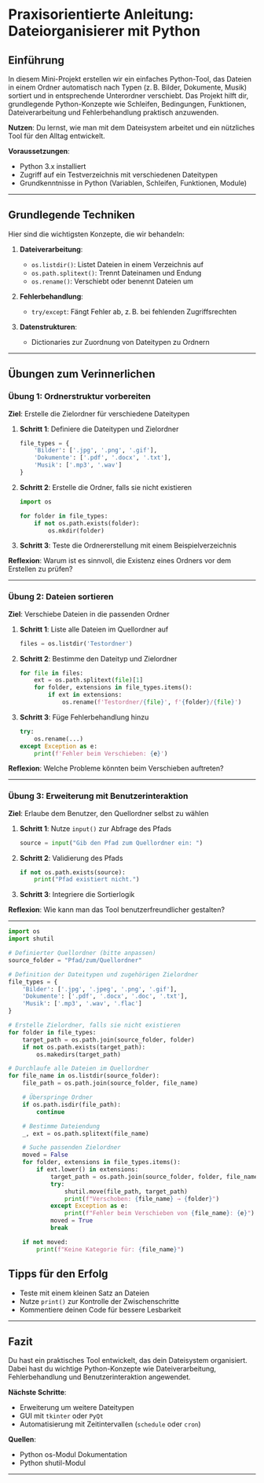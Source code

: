# Praxisorientierte Anleitung: **Dateiorganisierer mit Python**

## Einführung
In diesem Mini-Projekt erstellen wir ein einfaches Python-Tool, das Dateien in einem Ordner automatisch nach Typen (z. B. Bilder, Dokumente, Musik) sortiert und in entsprechende Unterordner verschiebt. Das Projekt hilft dir, grundlegende Python-Konzepte wie Schleifen, Bedingungen, Funktionen, Dateiverarbeitung und Fehlerbehandlung praktisch anzuwenden.

**Nutzen**: Du lernst, wie man mit dem Dateisystem arbeitet und ein nützliches Tool für den Alltag entwickelt.

**Voraussetzungen**:
- Python 3.x installiert
- Zugriff auf ein Testverzeichnis mit verschiedenen Dateitypen
- Grundkenntnisse in Python (Variablen, Schleifen, Funktionen, Module)

---

## Grundlegende Techniken

Hier sind die wichtigsten Konzepte, die wir behandeln:

1. **Dateiverarbeitung**:
   - `os.listdir()`: Listet Dateien in einem Verzeichnis auf
   - `os.path.splitext()`: Trennt Dateinamen und Endung
   - `os.rename()`: Verschiebt oder benennt Dateien um

2. **Fehlerbehandlung**:
   - `try/except`: Fängt Fehler ab, z. B. bei fehlenden Zugriffsrechten

3. **Datenstrukturen**:
   - Dictionaries zur Zuordnung von Dateitypen zu Ordnern

---

## Übungen zum Verinnerlichen

### Übung 1: Ordnerstruktur vorbereiten
**Ziel**: Erstelle die Zielordner für verschiedene Dateitypen

1. **Schritt 1**: Definiere die Dateitypen und Zielordner
   ```python
   file_types = {
       'Bilder': ['.jpg', '.png', '.gif'],
       'Dokumente': ['.pdf', '.docx', '.txt'],
       'Musik': ['.mp3', '.wav']
   }
   ```
2. **Schritt 2**: Erstelle die Ordner, falls sie nicht existieren
   ```python
   import os

   for folder in file_types:
       if not os.path.exists(folder):
           os.mkdir(folder)
   ```
3. **Schritt 3**: Teste die Ordnererstellung mit einem Beispielverzeichnis

**Reflexion**: Warum ist es sinnvoll, die Existenz eines Ordners vor dem Erstellen zu prüfen?

---

### Übung 2: Dateien sortieren
**Ziel**: Verschiebe Dateien in die passenden Ordner

1. **Schritt 1**: Liste alle Dateien im Quellordner auf
   ```python
   files = os.listdir('Testordner')
   ```
2. **Schritt 2**: Bestimme den Dateityp und Zielordner
   ```python
   for file in files:
       ext = os.path.splitext(file)[1]
       for folder, extensions in file_types.items():
           if ext in extensions:
               os.rename(f'Testordner/{file}', f'{folder}/{file}')
   ```
3. **Schritt 3**: Füge Fehlerbehandlung hinzu
   ```python
   try:
       os.rename(...)
   except Exception as e:
       print(f'Fehler beim Verschieben: {e}')
   ```

**Reflexion**: Welche Probleme könnten beim Verschieben auftreten?

---

### Übung 3: Erweiterung mit Benutzerinteraktion
**Ziel**: Erlaube dem Benutzer, den Quellordner selbst zu wählen

1. **Schritt 1**: Nutze `input()` zur Abfrage des Pfads
   ```python
   source = input("Gib den Pfad zum Quellordner ein: ")
   ```
2. **Schritt 2**: Validierung des Pfads
   ```python
   if not os.path.exists(source):
       print("Pfad existiert nicht.")
   ```
3. **Schritt 3**: Integriere die Sortierlogik

**Reflexion**: Wie kann man das Tool benutzerfreundlicher gestalten?

---

```python
import os
import shutil

# Definierter Quellordner (bitte anpassen)
source_folder = "Pfad/zum/Quellordner"

# Definition der Dateitypen und zugehörigen Zielordner
file_types = {
    'Bilder': ['.jpg', '.jpeg', '.png', '.gif'],
    'Dokumente': ['.pdf', '.docx', '.doc', '.txt'],
    'Musik': ['.mp3', '.wav', '.flac']
}

# Erstelle Zielordner, falls sie nicht existieren
for folder in file_types:
    target_path = os.path.join(source_folder, folder)
    if not os.path.exists(target_path):
        os.makedirs(target_path)

# Durchlaufe alle Dateien im Quellordner
for file_name in os.listdir(source_folder):
    file_path = os.path.join(source_folder, file_name)

    # Überspringe Ordner
    if os.path.isdir(file_path):
        continue

    # Bestimme Dateiendung
    _, ext = os.path.splitext(file_name)

    # Suche passenden Zielordner
    moved = False
    for folder, extensions in file_types.items():
        if ext.lower() in extensions:
            target_path = os.path.join(source_folder, folder, file_name)
            try:
                shutil.move(file_path, target_path)
                print(f"Verschoben: {file_name} → {folder}")
            except Exception as e:
                print(f"Fehler beim Verschieben von {file_name}: {e}")
            moved = True
            break

    if not moved:
        print(f"Keine Kategorie für: {file_name}")
```

## Tipps für den Erfolg
- Teste mit einem kleinen Satz an Dateien
- Nutze `print()` zur Kontrolle der Zwischenschritte
- Kommentiere deinen Code für bessere Lesbarkeit

---

## Fazit
Du hast ein praktisches Tool entwickelt, das dein Dateisystem organisiert. Dabei hast du wichtige Python-Konzepte wie Dateiverarbeitung, Fehlerbehandlung und Benutzerinteraktion angewendet.

**Nächste Schritte**:
- Erweiterung um weitere Dateitypen
- GUI mit `tkinter` oder `PyQt`
- Automatisierung mit Zeitintervallen (`schedule` oder `cron`)

**Quellen**:
- Python os-Modul Dokumentation
- Python shutil-Modul

---
